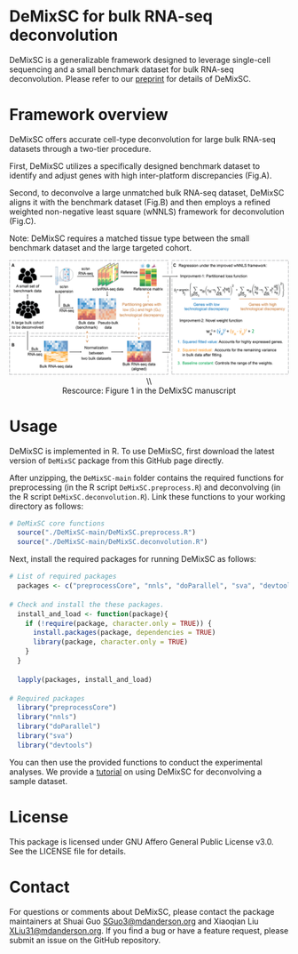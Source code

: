 # DeMixSC for bulk RNA-seq deconvolution

DeMixSC is a generalizable framework designed to leverage single-cell sequencing and a small benchmark dataset for bulk RNA-seq deconvolution.
Please refer to our [preprint](link) for details of DeMixSC.

# Framework overview
DeMixSC offers accurate cell-type deconvolution for large bulk RNA-seq datasets through a two-tier procedure.  

First, DeMixSC utilizes a specifically designed benchmark dataset to identify and adjust genes with high inter-platform discrepancies (Fig.A). 

Second, to deconvolve a large unmatched bulk RNA-seq dataset, DeMixSC aligns it with the benchmark dataset (Fig.B) and then employs a refined weighted non-negative least square (wNNLS) framework for deconvolution (Fig.C).

Note: DeMixSC requires a matched tissue type between the small benchmark dataset and the large targeted cohort.

<div align="center">
  <img src="./figures/framework.png" width="800px"/>\\
  <figcaption>Rescource: Figure 1 in the DeMixSC manuscript </figcaption>
</div>

# Usage

DeMixSC is implemented in R. To use DeMixSC, first download the latest version of `DeMixSC` package from this GitHub page directly. 

After unzipping, the `DeMixSC-main` folder contains the required functions for preprocessing (in the R script `DeMixSC.preprocess.R`) and deconvolving (in the R script `DeMixSC.deconvolution.R`). Link these functions to your working directory as follows:

```r
# DeMixSC core functions
  source("./DeMixSC-main/DeMixSC.preprocess.R")
  source("./DeMixSC-main/DeMixSC.deconvolution.R")
```

Next, install the required packages for running DeMixSC as follows: 

```r
# List of required packages
  packages <- c("preprocessCore", "nnls", "doParallel", "sva", "devtools")
  
# Check and install the these packages.
  install_and_load <- function(package){
    if (!require(package, character.only = TRUE)) {
      install.packages(package, dependencies = TRUE)
      library(package, character.only = TRUE)
    }
  }
  
  lapply(packages, install_and_load)

# Required packages
  library("preprocessCore")
  library("nnls")
  library("doParallel")
  library("sva")
  library("devtools")
```

You can then use the provided functions to conduct the experimental analyses. We provide a [tutorial](link) on using DeMixSC for deconvolving a sample dataset. 


# License
This package is licensed under GNU Affero General Public License v3.0. See the LICENSE file for details. 

# Contact
For questions or comments about DeMixSC, please contact the package maintainers at Shuai Guo <SGuo3@mdanderson.org> and Xiaoqian Liu <XLiu31@mdanderson.org>. If you find a bug or have a feature request, please submit an issue on the GitHub repository.



